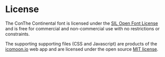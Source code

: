 # License

The ConThe Continental font is licensed under the [SIL Open Font License](http://scripts.sil.org/cms/scripts/page.php?site_id=nrsi&id=OFL) and is free for commercial and non-commercial use with no restrictions or constraints.

The supporting supporting files (CSS and Javascript) are products of the [icomoon.io](http://icomoon.io) web app and are licensed under the open source [MIT license](https://github.com/Keyamoon/IcoMoon-App/blob/master/LICENSE.md).
